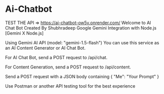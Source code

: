 ﻿# Ai-Chatbot
  TEST THE API =>  https://ai-chatbot-ow5v.onrender.com/
Welcome to AI Chat Bot Created By Shubhradeep
Google Gemini Integration with Node.js [Gemini X Node.js]

Using Gemini AI API (model: "gemini-1.5-flash")
You can use this service as an AI Content Generator or AI Chat Bot.

For AI Chat Bot, send a POST request to /api/chat.

For Content Generation, send a POST request to /api/content.

Send a POST request with a JSON body containing { "Me": "Your Prompt" }

Use Postman or another API testing tool for the best experience
